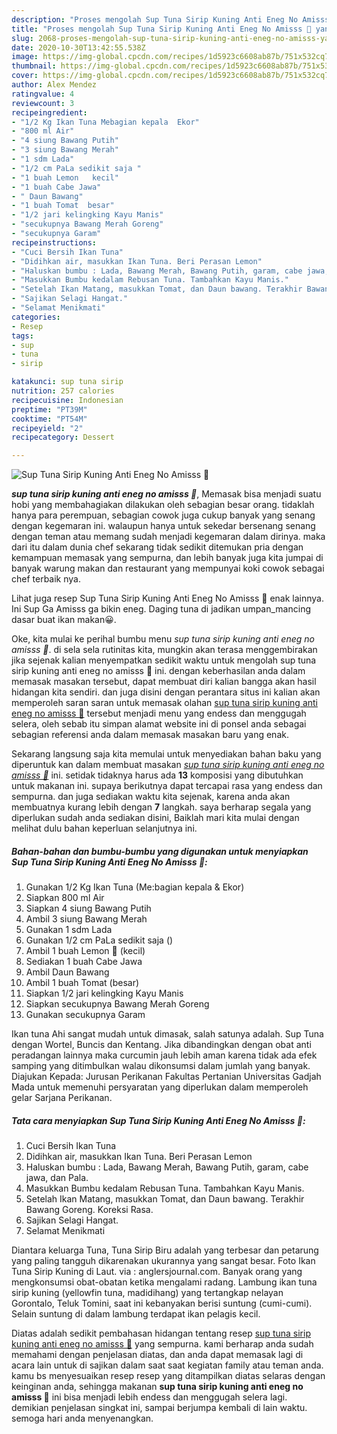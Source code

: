 ```yaml
---
description: "Proses mengolah Sup Tuna Sirip Kuning Anti Eneg No Amisss 💛 yang praktis"
title: "Proses mengolah Sup Tuna Sirip Kuning Anti Eneg No Amisss 💛 yang praktis"
slug: 2068-proses-mengolah-sup-tuna-sirip-kuning-anti-eneg-no-amisss-yang-praktis
date: 2020-10-30T13:42:55.538Z
image: https://img-global.cpcdn.com/recipes/1d5923c6608ab87b/751x532cq70/sup-tuna-sirip-kuning-anti-eneg-no-amisss-💛-foto-resep-utama.jpg
thumbnail: https://img-global.cpcdn.com/recipes/1d5923c6608ab87b/751x532cq70/sup-tuna-sirip-kuning-anti-eneg-no-amisss-💛-foto-resep-utama.jpg
cover: https://img-global.cpcdn.com/recipes/1d5923c6608ab87b/751x532cq70/sup-tuna-sirip-kuning-anti-eneg-no-amisss-💛-foto-resep-utama.jpg
author: Alex Mendez
ratingvalue: 4
reviewcount: 3
recipeingredient:
- "1/2 Kg Ikan Tuna Mebagian kepala  Ekor"
- "800 ml Air"
- "4 siung Bawang Putih"
- "3 siung Bawang Merah"
- "1 sdm Lada"
- "1/2 cm PaLa sedikit saja "
- "1 buah Lemon   kecil"
- "1 buah Cabe Jawa"
- " Daun Bawang"
- "1 buah Tomat  besar"
- "1/2 jari kelingking Kayu Manis"
- "secukupnya Bawang Merah Goreng"
- "secukupnya Garam"
recipeinstructions:
- "Cuci Bersih Ikan Tuna"
- "Didihkan air, masukkan Ikan Tuna. Beri Perasan Lemon"
- "Haluskan bumbu : Lada, Bawang Merah, Bawang Putih, garam, cabe jawa, dan Pala."
- "Masukkan Bumbu kedalam Rebusan Tuna. Tambahkan Kayu Manis."
- "Setelah Ikan Matang, masukkan Tomat, dan Daun bawang. Terakhir Bawang Goreng. Koreksi Rasa."
- "Sajikan Selagi Hangat."
- "Selamat Menikmati"
categories:
- Resep
tags:
- sup
- tuna
- sirip

katakunci: sup tuna sirip 
nutrition: 257 calories
recipecuisine: Indonesian
preptime: "PT39M"
cooktime: "PT54M"
recipeyield: "2"
recipecategory: Dessert

---
```



![Sup Tuna Sirip Kuning Anti Eneg No Amisss 💛](https://img-global.cpcdn.com/recipes/1d5923c6608ab87b/751x532cq70/sup-tuna-sirip-kuning-anti-eneg-no-amisss-💛-foto-resep-utama.jpg)

<b><i>sup tuna sirip kuning anti eneg no amisss 💛</i></b>, Memasak bisa menjadi suatu hobi yang membahagiakan dilakukan oleh sebagian besar orang. tidaklah hanya para perempuan, sebagian cowok juga cukup banyak yang senang dengan kegemaran ini. walaupun hanya untuk sekedar bersenang senang dengan teman atau memang sudah menjadi kegemaran dalam dirinya. maka dari itu dalam dunia chef sekarang tidak sedikit ditemukan pria dengan kemampuan memasak yang sempurna, dan lebih banyak juga kita jumpai di banyak warung makan dan restaurant yang mempunyai koki cowok sebagai chef terbaik nya.

Lihat juga resep Sup Tuna Sirip Kuning Anti Eneg No Amisss 💛 enak lainnya. Ini Sup Ga Amisss ga bikin eneg. Daging tuna di jadikan umpan_mancing dasar buat ikan makan😀.

Oke, kita mulai ke perihal bumbu menu <i>sup tuna sirip kuning anti eneg no amisss 💛</i>. di sela sela rutinitas kita, mungkin akan terasa menggembirakan jika sejenak kalian menyempatkan sedikit waktu untuk mengolah sup tuna sirip kuning anti eneg no amisss 💛 ini. dengan keberhasilan anda dalam memasak masakan tersebut, dapat membuat diri kalian bangga akan hasil hidangan kita sendiri. dan juga disini dengan perantara situs ini kalian akan memperoleh saran saran untuk memasak olahan <u>sup tuna sirip kuning anti eneg no amisss 💛</u> tersebut menjadi menu yang endess dan menggugah selera, oleh sebab itu simpan alamat website ini di ponsel anda sebagai sebagian referensi anda dalam memasak masakan baru yang enak.


Sekarang langsung saja kita memulai untuk menyediakan bahan baku yang diperuntuk kan dalam membuat masakan <u><i>sup tuna sirip kuning anti eneg no amisss 💛</i></u> ini. setidak tidaknya harus ada <b>13</b> komposisi yang dibutuhkan untuk makanan ini. supaya berikutnya dapat tercapai rasa yang endess dan sempurna. dan juga sediakan waktu kita sejenak, karena anda akan membuatnya kurang lebih dengan <b>7</b> langkah. saya berharap segala yang diperlukan sudah anda sediakan disini, Baiklah mari kita mulai dengan melihat dulu bahan keperluan selanjutnya ini.

<!--inarticleads1-->

##### Bahan-bahan dan bumbu-bumbu yang digunakan untuk menyiapkan Sup Tuna Sirip Kuning Anti Eneg No Amisss 💛:

1. Gunakan 1/2 Kg Ikan Tuna (Me:bagian kepala &amp; Ekor)
1. Siapkan 800 ml Air
1. Siapkan 4 siung Bawang Putih
1. Ambil 3 siung Bawang Merah
1. Gunakan 1 sdm Lada
1. Gunakan 1/2 cm PaLa sedikit saja ()
1. Ambil 1 buah Lemon 🍋  (kecil)
1. Sediakan 1 buah Cabe Jawa
1. Ambil  Daun Bawang
1. Ambil 1 buah Tomat  (besar)
1. Siapkan 1/2 jari kelingking Kayu Manis
1. Siapkan secukupnya Bawang Merah Goreng
1. Gunakan secukupnya Garam


Ikan tuna Ahi sangat mudah untuk dimasak, salah satunya adalah. Sup Tuna dengan Wortel, Buncis dan Kentang. Jika dibandingkan dengan obat anti peradangan lainnya maka curcumin jauh lebih aman karena tidak ada efek samping yang ditimbulkan walau dikonsumsi dalam jumlah yang banyak. Diajukan Kepada: Jurusan Perikanan Fakultas Pertanian Universitas Gadjah Mada untuk memenuhi persyaratan yang diperlukan dalam memperoleh gelar Sarjana Perikanan. 

<!--inarticleads2-->

##### Tata cara menyiapkan Sup Tuna Sirip Kuning Anti Eneg No Amisss 💛:

1. Cuci Bersih Ikan Tuna
1. Didihkan air, masukkan Ikan Tuna. Beri Perasan Lemon
1. Haluskan bumbu : Lada, Bawang Merah, Bawang Putih, garam, cabe jawa, dan Pala.
1. Masukkan Bumbu kedalam Rebusan Tuna. Tambahkan Kayu Manis.
1. Setelah Ikan Matang, masukkan Tomat, dan Daun bawang. Terakhir Bawang Goreng. Koreksi Rasa.
1. Sajikan Selagi Hangat.
1. Selamat Menikmati


Diantara keluarga Tuna, Tuna Sirip Biru adalah yang terbesar dan petarung yang paling tangguh dikarenakan ukurannya yang sangat besar. Foto Ikan Tuna Sirip Kuning di Laut. via : anglersjournal.com. Banyak orang yang mengkonsumsi obat-obatan ketika mengalami radang. Lambung ikan tuna sirip kuning (yellowfin tuna, madidihang) yang tertangkap nelayan Gorontalo, Teluk Tomini, saat ini kebanyakan berisi suntung (cumi-cumi). Selain suntung di dalam lambung terdapat ikan pelagis kecil. 

Diatas adalah sedikit pembahasan hidangan tentang resep <u>sup tuna sirip kuning anti eneg no amisss 💛</u> yang sempurna. kami berharap anda sudah memahami dengan penjelasan diatas, dan anda dapat memasak lagi di acara lain untuk di sajikan dalam saat saat kegiatan family atau teman anda. kamu bs menyesuaikan resep resep yang ditampilkan diatas selaras dengan keinginan anda, sehingga makanan <b>sup tuna sirip kuning anti eneg no amisss 💛</b> ini bisa menjadi lebih endess dan menggugah selera lagi. demikian penjelasan singkat ini, sampai berjumpa kembali di lain waktu. semoga hari anda menyenangkan.
